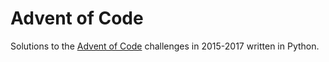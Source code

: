 # Advent of Code

Solutions to the [Advent of Code](https://adventofcode.com/) challenges in 2015-2017 written in Python.

